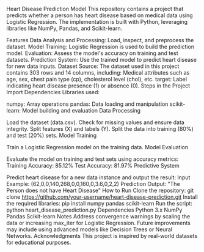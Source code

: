 Heart Disease Prediction Model
This repository contains a project that predicts whether a person has heart disease based on medical data using Logistic Regression. The implementation is built with Python, leveraging libraries like NumPy, Pandas, and Scikit-learn.

Features
Data Analysis and Processing: Load, inspect, and preprocess the dataset.
Model Training: Logistic Regression is used to build the prediction model.
Evaluation: Assess the model's accuracy on training and test datasets.
Prediction System: Use the trained model to predict heart disease for new data inputs.
Dataset
Source: The dataset used in this project contains 303 rows and 14 columns, including:
Medical attributes such as age, sex, chest pain type (cp), cholesterol level (chol), etc.
target: Label indicating heart disease presence (1) or absence (0).
Steps in the Project
Import Dependencies
Libraries used:

numpy: Array operations
pandas: Data loading and manipulation
scikit-learn: Model building and evaluation
Data Processing

Load the dataset (data.csv).
Check for missing values and ensure data integrity.
Split features (X) and labels (Y).
Split the data into training (80%) and test (20%) sets.
Model Training

Train a Logistic Regression model on the training data.
Model Evaluation

Evaluate the model on training and test sets using accuracy metrics:
Training Accuracy: 85.12%
Test Accuracy: 81.97%
Predictive System

Predict heart disease for a new data instance and output the result:
Input Example: (62,0,0,140,268,0,0,160,0,3.6,0,2,2)
Prediction Output: "The Person does not have Heart Disease"
How to Run
Clone the repository:
git clone https://github.com/your-username/heart-disease-prediction.git
Install the required libraries:
pip install numpy pandas scikit-learn
Run the script:
python heart_disease_prediction.py
Dependencies
Python 3.x
NumPy
Pandas
Scikit-learn
Notes
Address convergence warnings by scaling the data or increasing max_iter for Logistic Regression.
Future improvements may include using advanced models like Decision Trees or Neural Networks.
Acknowledgments
This project is inspired by real-world datasets for educational purposes.
